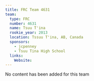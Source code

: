 ```yaml
---
title: FRC Team 4631
team:
  type: FRC
  number: 4631
  name: Tsuu T'ina
  rookie_year: 2013
  location: Tssuu T'ina, AB, Canada
  sponsors:
    - jcpenney
    - Tsuu Tina High School
  links:
    Website: 
---
```

No content has been added for this team